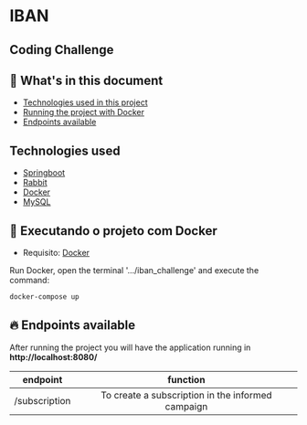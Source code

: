 # IBAN
## Coding Challenge

## 💬 What's in this document
* [Technologies used in this project](https://github.com/guplima1986/iban_challenge#technologies-used-in-this-project)
* [Running the project with Docker](https://github.com/guplima1986/iban_challenge#running-the-project-with-docker)
* [Endpoints available](https://github.com/guplima1986/iban_challenge#endpoints-available)

## Technologies used

* [Springboot](https://spring.io/projects/spring-boot)
* [Rabbit](https://www.rabbitmq.com/)
* [Docker](https://docs.docker.com/get-docker/)
* [MySQL](https://www.mysql.com/)

## 🐳 Executando o projeto com Docker

* Requisito: [Docker](https://docs.docker.com/get-docker/)

Run Docker, open the terminal '.../iban_challenge' and execute the command:

```sh
docker-compose up
```

## 🔥 Endpoints available
After running the project you will have the application running in **http://localhost:8080/<endpoint>**

|           endpoint          	|                                 function                                 	|
|:---------------------------:	|:----------------------------------------------------------------------:	|
|            /subscription  	|           To create a subscription in the informed campaign              	|
